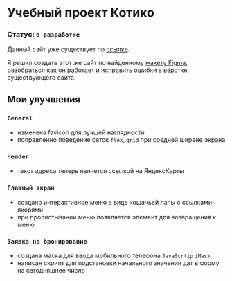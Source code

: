 # Учебный проект Котико

### Статус: `в разработке`

Данный сайт уже существует по [ссылке][original_website].

Я решил создать этот же сайт по найденному [макету Figma][figma], разобраться как он работает и исправить ошибки в вёрстке существующего сайта. 

## Мои улучшения

### `General`

- изменена favicon для лучшей наглядности
- поправленно поведение сеток `flex`, `grid` при средней ширене экрана

### `Header`

- текст адреса теперь является ссылкой на ЯндексКарты

### `Главный экран`

- создано интерактивное меню в виде кошачьей лапы с ссылками-якорями
- при пролистывании меню появляется элемент для возвращения к меню

### `Заявка на бронирование`

- создана маска для ввода мобильного телефона
`JavaScrtip` `iMask`
- написан скрипт для подстановки начального значения дат в форму на сегодняшнее число



<!-- Список ссылок -->
[original_website]: https://kotikozoohotel.ru/

[figma]: https://www.figma.com/design/WQATl2sSYjswLjLqzfXAOD/%D0%93%D0%BE%D1%81%D1%82%D0%B8%D0%BD%D0%B8%D1%86%D0%B0-%D0%B4%D0%BB%D1%8F-%D0%BA%D0%BE%D1%88%D0%B5%D0%BA-(Copy)?node-id=5-2&node-type=frame&t=VZQiKcQh8K1i5pw0-0